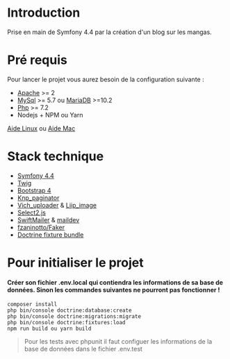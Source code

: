 # Introduction
Prise en main de Symfony 4.4 par la création d'un blog sur les mangas.

# Pré requis

Pour lancer le projet vous aurez besoin de la configuration suivante :
* [Apache](http://httpd.apache.org/docs/2.4/fr/install.html) >= 2
* [MySql](https://dev.mysql.com/doc/mysql-installation-excerpt/5.7/en/) >= 5.7 ou [MariaDB](https://mariadb.com/kb/en/where-to-download-mariadb/#the-latest-packages) >=10.2
* [Php](https://www.php.net/manual/fr/install.php) >= 7.2
* Nodejs + NPM ou Yarn

 [Aide Linux](https://www.digitalocean.com/community/tutorials/comment-installer-la-pile-linux-apache-mysql-php-lamp-sur-un-serveur-ubuntu-18-04-fr)
  ou [Aide Mac](https://documentation.mamp.info/en/MAMP-Mac/Installation/) 
  
# Stack technique
* [Symfony 4.4](https://symfony.com/doc/4.4/setup.html)
* [Twig](https://twig.symfony.com/)
* [Bootstrap 4](https://getbootstrap.com/)
* [Knp_paginator](https://github.com/KnpLabs/KnpPaginatorBundle)
* [Vich_uploader](https://github.com/dustin10/VichUploaderBundle) & [Liip_image](https://symfony.com/doc/master/bundles/LiipImagineBundle/index.html)
* [Select2.js](https://select2.org/getting-started/installation)
* [SwiftMailer](https://symfony.com/doc/4.4/email.html#installation) & [maildev](https://maildev.com/)
* [fzaninotto/Faker](https://github.com/fzaninotto/Faker)
* [Doctrine fixture bundle](https://symfony.com/doc/current/bundles/DoctrineFixturesBundle/index.html)

# Pour initialiser le projet

#### Créer son fichier .env.local qui contiendra les informations de sa base de données. Sinon les commandes suivantes ne pourront pas fonctionner !

```
composer install
php bin/console doctrine:database:create
php bin/console doctrine:migrations:migrate
php bin/console doctrine:fixtures:load
npm run build ou yarn build
```
> Pour les tests avec phpunit il faut configuer les informations de la base de données dans le fichier .env.test
